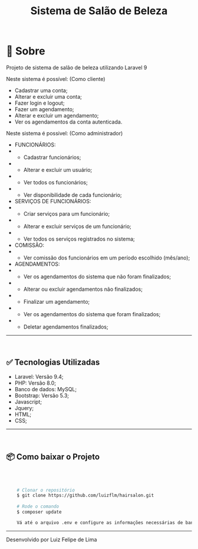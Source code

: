 <h1 align='center' > Sistema de Salão de Beleza </h1> 

<br>

# 📃 Sobre

Projeto de sistema de salão de beleza utilizando Laravel 9

Neste sistema é possível: (Como cliente)
- Cadastrar uma conta;
- Alterar e excluir uma conta;
- Fazer login e logout;
- Fazer um agendamento;
- Alterar e excluir um agendamento;
- Ver os agendamentos da conta autenticada.

Neste sistema é possivel: (Como administrador)
- FUNCIONÁRIOS:
- - Cadastrar funcionários;
- - Alterar e excluir um usuário;
- - Ver todos os funcionários;
- - Ver disponibilidade de cada funcionário;
- SERVIÇOS DE FUNCIONÁRIOS:
- - Criar serviços para um funcionário;
- - Alterar e excluir serviços de um funcionário;
- - Ver todos os serviços registrados no sistema;
- COMISSÃO:
- - Ver comissão dos funcionários em um período escolhido (mês/ano);
- AGENDAMENTOS:
- - Ver os agendamentos do sistema que não foram finalizados;
- - Alterar ou excluir agendamentos não finalizados;
- - Finalizar um agendamento;
- - Ver os agendamentos do sistema que foram finalizados;
- - Deletar agendamentos finalizados;

***
<br>

## ✅ Tecnologias Utilizadas

- Laravel: Versão 9.4;
- PHP: Versão 8.0;
- Banco de dados: MySQL;
- Bootstrap: Versão 5.3;
- Javascript;
- Jquery;
- HTML;
- CSS;

***
<br>

## 📦 Como baixar o Projeto

<br>

```bash

    # Clonar o repositório
    $ git clone https://github.com/luizflm/hairsalon.git
    
    # Rode o comando
    $ composer update 

    Vá até o arquivo .env e configure as informações necessárias de banco de dados e rode o comando "php artisan migrate" no terminal
```
---
Desenvolvido por Luiz Felipe de Lima
